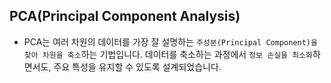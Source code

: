 ## PCA(Principal Component Analysis)
- PCA는 여러 차원의 데이터를 가장 잘 설명하는 `주성분(Principal Component)을 찾아 차원을 축소`하는 기법입니다. 데이터를 축소하는 과정에서 `정보 손실을 최소화`하면서도, 주요 특성을 유지할 수 있도록 설계되었습니다.